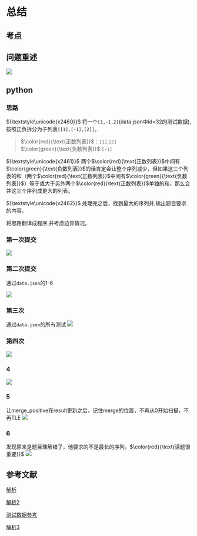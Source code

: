 # 总结
## 考点

## 问题重述
![](https://raw.githubusercontent.com/ednow/cloudimg/main/githubio/20210627125201.png)

## python
### 思路
${\textstyle\unicode{x2460}}$  将一个`[1,-1,2]`(data.json中id=32的测试数据),按照正负拆分为子列表`[[1],[-1],[2]]`。
> $\color{red}{\text{正数列表}}$：`[1]`,`[2]`  
> $\color{green}{\text{负数列表}}$:`[-1]`


${\textstyle\unicode{x2461}}$ 两个$\color{red}{\text{正数列表}}$中间有$\color{green}{\text{负数列表}}$的话肯定会让整个序列减少，但如果这三个列表的和（两个$\color{red}{\text{正数列表}}$中间有$\color{green}{\text{负数列表}}$）等于或大于另外两个$\color{red}{\text{正数列表}}$单独的和，那么合并这三个序列成更大的列表。

${\textstyle\unicode{x2462}}$ 处理完之后，找到最大的序列并,输出题目要求的内容。

将思路翻译成程序,并考虑边界情况。


### 第一次提交
![](https://raw.githubusercontent.com/ednow/cloudimg/main/githubio/20210628210606.png)


### 第二次提交
通过`data.json`的1-6

![](https://raw.githubusercontent.com/ednow/cloudimg/main/githubio/20210628212537.png)

### 第三次
通过`data.json`的所有测试
![](https://raw.githubusercontent.com/ednow/cloudimg/main/githubio/20210629003333.png)
### 第四次
![](https://raw.githubusercontent.com/ednow/cloudimg/main/githubio/20210629004841.png)

### 4
![](https://raw.githubusercontent.com/ednow/cloudimg/main/githubio/20210629011516.png)

### 5
让merge_positive在result更新之后，记住merge的位置，不再从0开始扫描，不再TLE
![](https://raw.githubusercontent.com/ednow/cloudimg/main/githubio/20210629150348.png)

### 6
发现原来是题目理解错了，他要求的不是最长的序列。$\color{red}{\text{读题很重要}}$
![](https://raw.githubusercontent.com/ednow/cloudimg/main/githubio/20210629171544.png)

## 参考文献
[解析](https://blog.csdn.net/qq_43647628/article/details/104930219)

[解析2](https://blog.csdn.net/S_999999/article/details/88043852)

[测试数据参考](https://blog.csdn.net/qq_42672532/article/details/102641396)

[解析3](https://blog.csdn.net/Joyceyang_999/article/details/81872970)